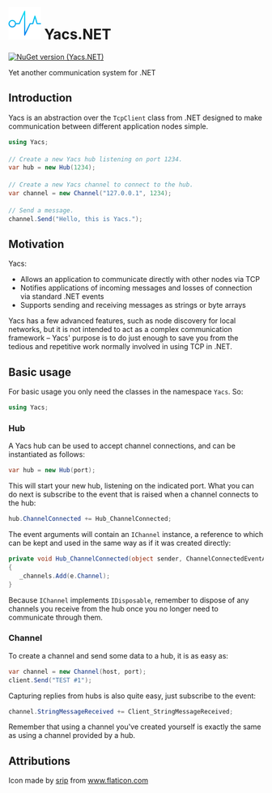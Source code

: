 # ![yacs icon](./yacs_64.png) Yacs.NET

[![NuGet version (Yacs.NET)](https://img.shields.io/nuget/v/yacs?style=flat-square)](https://www.nuget.org/packages/Yacs/)

Yet another communication system for .NET

## Introduction

Yacs is an abstraction over the `TcpClient` class from .NET designed to make communication between different application nodes simple.

```cs
using Yacs;

// Create a new Yacs hub listening on port 1234.
var hub = new Hub(1234);

// Create a new Yacs channel to connect to the hub.
var channel = new Channel("127.0.0.1", 1234);

// Send a message.
channel.Send("Hello, this is Yacs.");
```

## Motivation

Yacs:

- Allows an application to communicate directly with other nodes via TCP
- Notifies applications of incoming messages and losses of connection via standard .NET events
- Supports sending and receiving messages as strings or byte arrays

Yacs has a few advanced features, such as node discovery for local networks, but it is not intended to act as a complex communication framework – Yacs' purpose is to do just enough to save you from the tedious and repetitive work normally involved in using TCP in .NET.

## Basic usage

For basic usage you only need the classes in the namespace `Yacs`. So: 

```cs
using Yacs;
```

### Hub

A Yacs hub can be used to accept channel connections, and can be instantiated as follows:

```cs
var hub = new Hub(port);
```

This will start your new hub, listening on the indicated port. What you can do next is subscribe to the event that is raised when a channel connects to the hub:

```cs
hub.ChannelConnected += Hub_ChannelConnected;
```

The event arguments will contain an `IChannel` instance, a reference to which can be kept and used in the same way as if it was created directly:

```cs
private void Hub_ChannelConnected(object sender, ChannelConnectedEventArgs e)
{
   _channels.Add(e.Channel);
}
```

Because `IChannel` implements `IDisposable`, remember to dispose of any channels you receive from the hub once you no longer need to communicate through them.

### Channel

To create a channel and send some data to a hub, it is as easy as:

```cs
var channel = new Channel(host, port);
client.Send("TEST #1");
```

Capturing replies from hubs is also quite easy, just subscribe to the event:

```cs
channel.StringMessageReceived += Client_StringMessageReceived;
```

Remember that using a channel you've created yourself is exactly the same as using a channel provided by a hub.

## Attributions
Icon made by <a href="https://www.flaticon.com/authors/srip" title="srip">srip</a> from <a href="https://www.flaticon.com/" title="Flaticon">www.flaticon.com</a>
